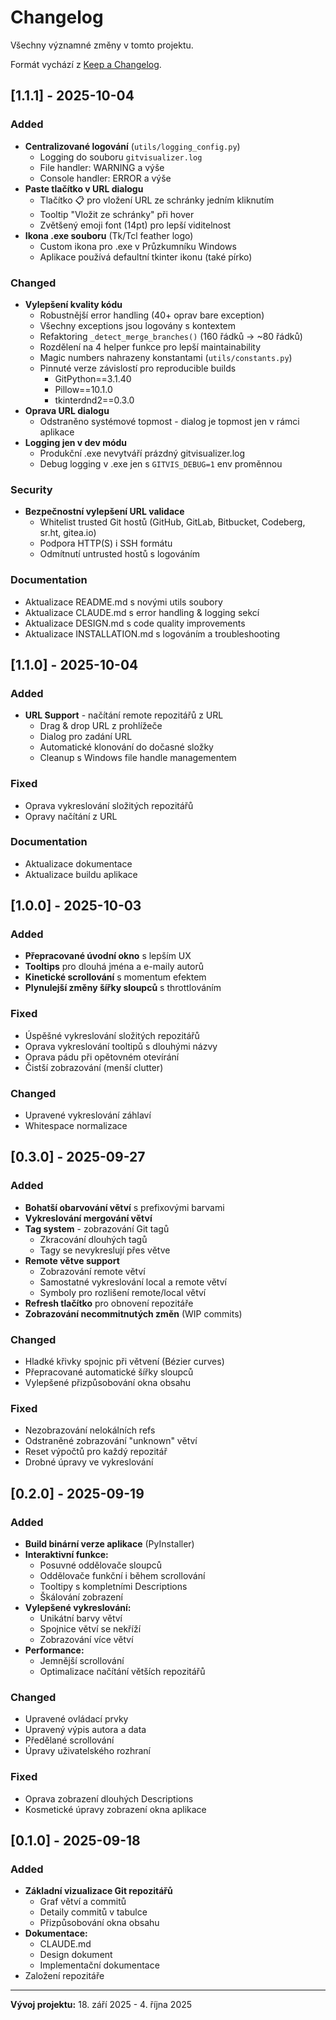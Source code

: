 # Changelog

Všechny významné změny v tomto projektu.

Formát vychází z [Keep a Changelog](https://keepachangelog.com/cs/1.0.0/).

## [1.1.1] - 2025-10-04

### Added

- **Centralizované logování** (`utils/logging_config.py`)
  - Logging do souboru `gitvisualizer.log`
  - File handler: WARNING a výše
  - Console handler: ERROR a výše
- **Paste tlačítko v URL dialogu**
  - Tlačítko 📋 pro vložení URL ze schránky jedním kliknutím
  - Tooltip "Vložit ze schránky" při hover
  - Zvětšený emoji font (14pt) pro lepší viditelnost
- **Ikona .exe souboru** (Tk/Tcl feather logo)
  - Custom ikona pro .exe v Průzkumníku Windows
  - Aplikace používá defaultní tkinter ikonu (také pírko)

### Changed

- **Vylepšení kvality kódu**
  - Robustnější error handling (40+ oprav bare exception)
  - Všechny exceptions jsou logovány s kontextem
  - Refaktoring `_detect_merge_branches()` (160 řádků → ~80 řádků)
  - Rozdělení na 4 helper funkce pro lepší maintainability
  - Magic numbers nahrazeny konstantami (`utils/constants.py`)
  - Pinnuté verze závislostí pro reproducible builds
    - GitPython==3.1.40
    - Pillow==10.1.0
    - tkinterdnd2==0.3.0
- **Oprava URL dialogu**
  - Odstraněno systémové topmost - dialog je topmost jen v rámci aplikace
- **Logging jen v dev módu**
  - Produkční .exe nevytváří prázdný gitvisualizer.log
  - Debug logging v .exe jen s `GITVIS_DEBUG=1` env proměnnou

### Security

- **Bezpečnostní vylepšení URL validace**
  - Whitelist trusted Git hostů (GitHub, GitLab, Bitbucket, Codeberg, sr.ht, gitea.io)
  - Podpora HTTP(S) i SSH formátu
  - Odmítnutí untrusted hostů s logováním

### Documentation

- Aktualizace README.md s novými utils soubory
- Aktualizace CLAUDE.md s error handling & logging sekcí
- Aktualizace DESIGN.md s code quality improvements
- Aktualizace INSTALLATION.md s logováním a troubleshooting

## [1.1.0] - 2025-10-04

### Added

- **URL Support** - načítání remote repozitářů z URL
  - Drag & drop URL z prohlížeče
  - Dialog pro zadání URL
  - Automatické klonování do dočasné složky
  - Cleanup s Windows file handle managementem

### Fixed

- Oprava vykreslování složitých repozitářů
- Opravy načítání z URL

### Documentation

- Aktualizace dokumentace
- Aktualizace buildu aplikace

## [1.0.0] - 2025-10-03

### Added

- **Přepracované úvodní okno** s lepším UX
- **Tooltips** pro dlouhá jména a e-maily autorů
- **Kinetické scrollování** s momentum efektem
- **Plynulejší změny šířky sloupců** s throttlováním

### Fixed

- Úspěšné vykreslování složitých repozitářů
- Oprava vykreslování tooltipů s dlouhými názvy
- Oprava pádu při opětovném otevírání
- Čistší zobrazování (menší clutter)

### Changed

- Upravené vykreslování záhlaví
- Whitespace normalizace

## [0.3.0] - 2025-09-27

### Added

- **Bohatší obarvování větví** s prefixovými barvami
- **Vykreslování mergování větví**
- **Tag system** - zobrazování Git tagů
  - Zkracování dlouhých tagů
  - Tagy se nevykreslují přes větve
- **Remote větve support**
  - Zobrazování remote větví
  - Samostatné vykreslování local a remote větví
  - Symboly pro rozlišení remote/local větví
- **Refresh tlačítko** pro obnovení repozitáře
- **Zobrazování necommitnutých změn** (WIP commits)

### Changed

- Hladké křivky spojnic při větvení (Bézier curves)
- Přepracované automatické šířky sloupců
- Vylepšené přizpůsobování okna obsahu

### Fixed

- Nezobrazování nelokálních refs
- Odstraněné zobrazování "unknown" větví
- Reset výpočtů pro každý repozitář
- Drobné úpravy ve vykreslování

## [0.2.0] - 2025-09-19

### Added

- **Build binární verze aplikace** (PyInstaller)
- **Interaktivní funkce:**
  - Posuvné oddělovače sloupců
  - Oddělovače funkční i během scrollování
  - Tooltipy s kompletními Descriptions
  - Škálování zobrazení
- **Vylepšené vykreslování:**
  - Unikátní barvy větví
  - Spojnice větví se nekříží
  - Zobrazování více větví
- **Performance:**
  - Jemnější scrollování
  - Optimalizace načítání větších repozitářů

### Changed

- Upravené ovládací prvky
- Upravený výpis autora a data
- Předělané scrollování
- Úpravy uživatelského rozhraní

### Fixed

- Oprava zobrazení dlouhých Descriptions
- Kosmetické úpravy zobrazení okna aplikace

## [0.1.0] - 2025-09-18

### Added

- **Základní vizualizace Git repozitářů**
  - Graf větví a commitů
  - Detaily commitů v tabulce
  - Přizpůsobování okna obsahu
- **Dokumentace:**
  - CLAUDE.md
  - Design dokument
  - Implementační dokumentace
- Založení repozitáře

---

**Vývoj projektu:** 18. září 2025 - 4. října 2025
